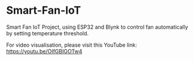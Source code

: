 # Smart-Fan-IoT
Smart Fan IoT Project, using ESP32 and Blynk to control fan automatically by setting temperature threshold.

For video visualisation, please visit this YouTube link: https://youtu.be/OIfGBIGOTw4
